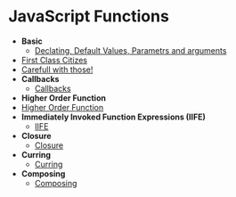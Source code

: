 
  # JavaScript Functions
  
-  **Basic**
	- [Declating, Default Values, Parametrs and arguments](Function-basic.md)
  - [First Class Citizes](First-class-citizens.md)
  - [Carefull with those!](Function-tips.md)
-  **Callbacks**
	- [Callbacks](Callbacks.md)  
-  **Higher Order Function**
  - [Higher Order Function](Higher-order-function.md)
-  **Immediately Invoked Function Expressions (IIFE)**
	- [IIFE](IIFE.md)
-  **Closure**
    - [Closure](Closure.md)
-  **Curring**
    - [Curring](Curring.md)
-  **Composing**
    - [Composing](Composing.md)